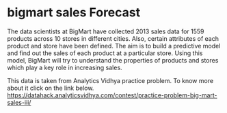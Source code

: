 # bigmart sales Forecast
  The data scientists at BigMart have collected 2013 sales data for 1559 products across 10 stores in different cities. Also, certain attributes of each product and store have been defined. The aim is to build a predictive model and find out the sales of each product at a particular store.
Using this model, BigMart will try to understand the properties of products and stores which play a key role in increasing sales.

This data is taken from Analytics Vidhya practice problem. To know more about it click on the link below. https://datahack.analyticsvidhya.com/contest/practice-problem-big-mart-sales-iii/
